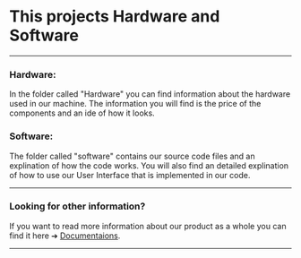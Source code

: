 # This projects Hardware and Software
___

### Hardware: 
In the folder called "Hardware" you can find information about the hardware used in our machine. The information you will find is the price of the components and an ide of how it looks.

### Software:
The folder called "software" contains our source code files and an explination of how the code works. You will also find an detailed explination of how to use our User Interface that 
is implemented in our code.

___
### Looking for other information?
If you want to read more information about our product as a whole you can find it here ➔ [Documentaions](https://github.com/HugoPersson01/POWER-CABLE/tree/main/docs).

___
